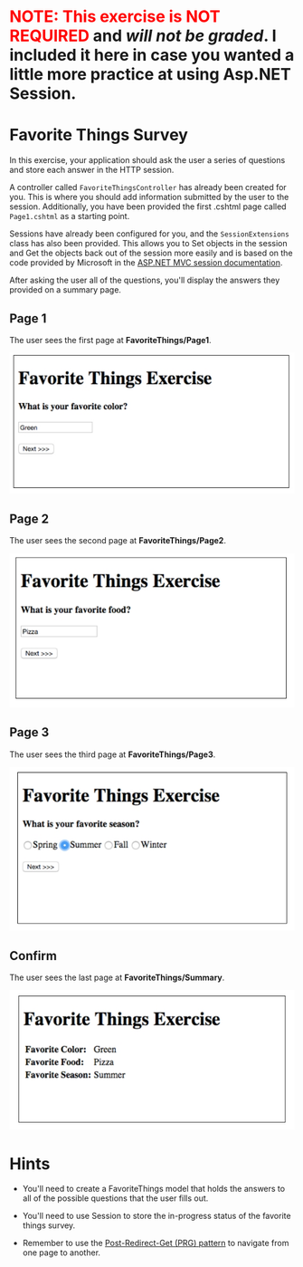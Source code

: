 ﻿# <span style="color:red;">NOTE: This exercise is **NOT REQUIRED**</span> and *will not be graded*.  I included it here in case you wanted a little more practice at using Asp.NET Session.  

# Favorite Things Survey

In this exercise, your application should ask the user a series of questions and store each answer in the HTTP session.

A controller called `FavoriteThingsController` has already been created for you. This is where you should add information submitted by the user to the session. Additionally, you have been provided the first .cshtml page called `Page1.cshtml` as a starting point.

Sessions have already been configured for you, and the `SessionExtensions` class has also been provided. This allows you to Set objects in the session and Get the objects back out of the session more easily and is based on the code provided by Microsoft in the [ASP.NET MVC session documentation](https://docs.microsoft.com/en-us/aspnet/core/fundamentals/app-state).

After asking the user all of the questions, you'll display the answers they provided on a summary page.

## Page 1

The user sees the first page at **FavoriteThings/Page1**.

![Page 1](etc/page1.jpg)

## Page 2

The user sees the second page at **FavoriteThings/Page2**.

![Page 1](etc/page2.jpg)

## Page 3

The user sees the third page at **FavoriteThings/Page3**.

![Page 1](etc/page3.jpg)

## Confirm

The user sees the last page at **FavoriteThings/Summary**.

![Page 1](etc/summary.jpg)


# Hints

* You'll need to create a FavoriteThings model that holds the answers to all of the possible questions that the user fills out.

* You'll need to use Session to store the in-progress status of the favorite things survey.

* Remember to use the [Post-Redirect-Get (PRG) pattern][post-redirect-get pattern] to navigate from one page to another.

[ASP.NET session documentation]: https://docs.microsoft.com/en-us/aspnet/core/fundamentals/app-state?view=aspnetcore-2.1#session-state
[post-redirect-get pattern]: https://en.wikipedia.org/wiki/Post/Redirect/Get